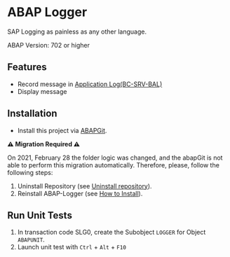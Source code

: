 # ABAP Logger

SAP Logging as painless as any other language.

ABAP Version: 702 or higher

## Features
  * Record message in [Application Log(BC-SRV-BAL)](https://help.sap.com/viewer/10a06f346c531014a346f3874a7621fd/7.0.38/en-US/4e21012c35d44180e10000000a15822b.html)
  * Display message

## Installation

- Install this project via [ABAPGit](http://abapgit.org).

**:warning: Migration Required :warning:**

On 2021, February 28 the folder logic was changed, and the abapGit is not able to perform this migration automatically. Therefore, please, follow the following steps:
1. Uninstall Repository (see [Uninstall repository](https://docs.abapgit.org/guide-online-uninstall.html)).
2. Reinstall ABAP-Logger (see [How to Install](../how-to-install.md)).

## Run Unit Tests
1. In transaction code SLG0, create the Subobject `LOGGER` for Object `ABAPUNIT`. 
2. Launch unit test with `Ctrl` + `Alt` + `F10` 
